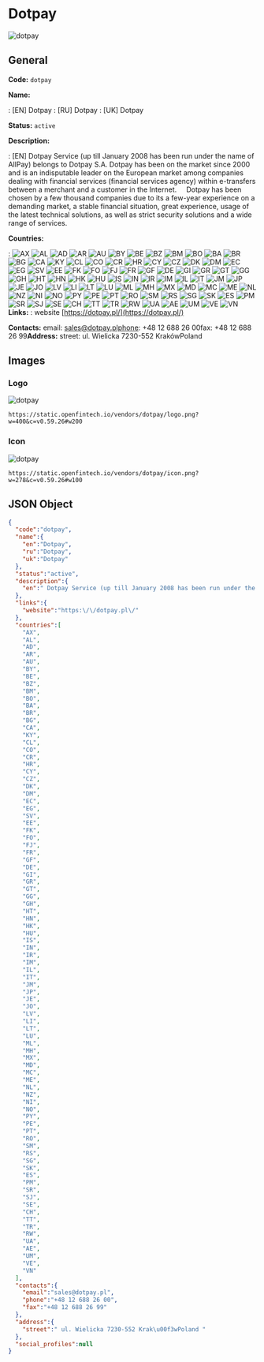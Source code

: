 
# Dotpay 
![dotpay](https://static.openfintech.io/vendors/dotpay/logo.png?w=400&c=v0.59.26#w200)  

## General 
 
**Code:** `dotpay` 
 
**Name:** 
 
:	[EN] Dotpay 
:	[RU] Dotpay 
:	[UK] Dotpay 
 
**Status:** `active` 
 
**Description:** 
 
: [EN]  Dotpay Service (up till January 2008 has been run under the name of AllPay) belongs to Dotpay S.A. Dotpay has been on the market since 2000 and is an indisputable leader on the European market among companies dealing with financial services (financial services agency) within e-transfers between a merchant and a customer in the Internet.     Dotpay has been chosen by a few thousand companies due to its a few-year experience on a demanding market, a stable financial situation, great experience, usage of the latest technical solutions, as well as strict security solutions and a wide range of services.   
 
 
**Countries:** 
 
:	![AX](https://cdnjs.cloudflare.com/ajax/libs/flag-icon-css/3.3.0/flags/4x3/ax.svg#w24) 	![AL](https://cdnjs.cloudflare.com/ajax/libs/flag-icon-css/3.3.0/flags/4x3/al.svg#w24) 	![AD](https://cdnjs.cloudflare.com/ajax/libs/flag-icon-css/3.3.0/flags/4x3/ad.svg#w24) 	![AR](https://cdnjs.cloudflare.com/ajax/libs/flag-icon-css/3.3.0/flags/4x3/ar.svg#w24) 	![AU](https://cdnjs.cloudflare.com/ajax/libs/flag-icon-css/3.3.0/flags/4x3/au.svg#w24) 	![BY](https://cdnjs.cloudflare.com/ajax/libs/flag-icon-css/3.3.0/flags/4x3/by.svg#w24) 	![BE](https://cdnjs.cloudflare.com/ajax/libs/flag-icon-css/3.3.0/flags/4x3/be.svg#w24) 	![BZ](https://cdnjs.cloudflare.com/ajax/libs/flag-icon-css/3.3.0/flags/4x3/bz.svg#w24) 	![BM](https://cdnjs.cloudflare.com/ajax/libs/flag-icon-css/3.3.0/flags/4x3/bm.svg#w24) 	![BO](https://cdnjs.cloudflare.com/ajax/libs/flag-icon-css/3.3.0/flags/4x3/bo.svg#w24) 	![BA](https://cdnjs.cloudflare.com/ajax/libs/flag-icon-css/3.3.0/flags/4x3/ba.svg#w24) 	![BR](https://cdnjs.cloudflare.com/ajax/libs/flag-icon-css/3.3.0/flags/4x3/br.svg#w24) 	![BG](https://cdnjs.cloudflare.com/ajax/libs/flag-icon-css/3.3.0/flags/4x3/bg.svg#w24) 	![CA](https://cdnjs.cloudflare.com/ajax/libs/flag-icon-css/3.3.0/flags/4x3/ca.svg#w24) 	![KY](https://cdnjs.cloudflare.com/ajax/libs/flag-icon-css/3.3.0/flags/4x3/ky.svg#w24) 	![CL](https://cdnjs.cloudflare.com/ajax/libs/flag-icon-css/3.3.0/flags/4x3/cl.svg#w24) 	![CO](https://cdnjs.cloudflare.com/ajax/libs/flag-icon-css/3.3.0/flags/4x3/co.svg#w24) 	![CR](https://cdnjs.cloudflare.com/ajax/libs/flag-icon-css/3.3.0/flags/4x3/cr.svg#w24) 	![HR](https://cdnjs.cloudflare.com/ajax/libs/flag-icon-css/3.3.0/flags/4x3/hr.svg#w24) 	![CY](https://cdnjs.cloudflare.com/ajax/libs/flag-icon-css/3.3.0/flags/4x3/cy.svg#w24) 	![CZ](https://cdnjs.cloudflare.com/ajax/libs/flag-icon-css/3.3.0/flags/4x3/cz.svg#w24) 	![DK](https://cdnjs.cloudflare.com/ajax/libs/flag-icon-css/3.3.0/flags/4x3/dk.svg#w24) 	![DM](https://cdnjs.cloudflare.com/ajax/libs/flag-icon-css/3.3.0/flags/4x3/dm.svg#w24) 	![EC](https://cdnjs.cloudflare.com/ajax/libs/flag-icon-css/3.3.0/flags/4x3/ec.svg#w24) 	![EG](https://cdnjs.cloudflare.com/ajax/libs/flag-icon-css/3.3.0/flags/4x3/eg.svg#w24) 	![SV](https://cdnjs.cloudflare.com/ajax/libs/flag-icon-css/3.3.0/flags/4x3/sv.svg#w24) 	![EE](https://cdnjs.cloudflare.com/ajax/libs/flag-icon-css/3.3.0/flags/4x3/ee.svg#w24) 	![FK](https://cdnjs.cloudflare.com/ajax/libs/flag-icon-css/3.3.0/flags/4x3/fk.svg#w24) 	![FO](https://cdnjs.cloudflare.com/ajax/libs/flag-icon-css/3.3.0/flags/4x3/fo.svg#w24) 	![FJ](https://cdnjs.cloudflare.com/ajax/libs/flag-icon-css/3.3.0/flags/4x3/fj.svg#w24) 	![FR](https://cdnjs.cloudflare.com/ajax/libs/flag-icon-css/3.3.0/flags/4x3/fr.svg#w24) 	![GF](https://cdnjs.cloudflare.com/ajax/libs/flag-icon-css/3.3.0/flags/4x3/gf.svg#w24) 	![DE](https://cdnjs.cloudflare.com/ajax/libs/flag-icon-css/3.3.0/flags/4x3/de.svg#w24) 	![GI](https://cdnjs.cloudflare.com/ajax/libs/flag-icon-css/3.3.0/flags/4x3/gi.svg#w24) 	![GR](https://cdnjs.cloudflare.com/ajax/libs/flag-icon-css/3.3.0/flags/4x3/gr.svg#w24) 	![GT](https://cdnjs.cloudflare.com/ajax/libs/flag-icon-css/3.3.0/flags/4x3/gt.svg#w24) 	![GG](https://cdnjs.cloudflare.com/ajax/libs/flag-icon-css/3.3.0/flags/4x3/gg.svg#w24) 	![GH](https://cdnjs.cloudflare.com/ajax/libs/flag-icon-css/3.3.0/flags/4x3/gh.svg#w24) 	![HT](https://cdnjs.cloudflare.com/ajax/libs/flag-icon-css/3.3.0/flags/4x3/ht.svg#w24) 	![HN](https://cdnjs.cloudflare.com/ajax/libs/flag-icon-css/3.3.0/flags/4x3/hn.svg#w24) 	![HK](https://cdnjs.cloudflare.com/ajax/libs/flag-icon-css/3.3.0/flags/4x3/hk.svg#w24) 	![HU](https://cdnjs.cloudflare.com/ajax/libs/flag-icon-css/3.3.0/flags/4x3/hu.svg#w24) 	![IS](https://cdnjs.cloudflare.com/ajax/libs/flag-icon-css/3.3.0/flags/4x3/is.svg#w24) 	![IN](https://cdnjs.cloudflare.com/ajax/libs/flag-icon-css/3.3.0/flags/4x3/in.svg#w24) 	![IR](https://cdnjs.cloudflare.com/ajax/libs/flag-icon-css/3.3.0/flags/4x3/ir.svg#w24) 	![IM](https://cdnjs.cloudflare.com/ajax/libs/flag-icon-css/3.3.0/flags/4x3/im.svg#w24) 	![IL](https://cdnjs.cloudflare.com/ajax/libs/flag-icon-css/3.3.0/flags/4x3/il.svg#w24) 	![IT](https://cdnjs.cloudflare.com/ajax/libs/flag-icon-css/3.3.0/flags/4x3/it.svg#w24) 	![JM](https://cdnjs.cloudflare.com/ajax/libs/flag-icon-css/3.3.0/flags/4x3/jm.svg#w24) 	![JP](https://cdnjs.cloudflare.com/ajax/libs/flag-icon-css/3.3.0/flags/4x3/jp.svg#w24) 	![JE](https://cdnjs.cloudflare.com/ajax/libs/flag-icon-css/3.3.0/flags/4x3/je.svg#w24) 	![JO](https://cdnjs.cloudflare.com/ajax/libs/flag-icon-css/3.3.0/flags/4x3/jo.svg#w24) 	![LV](https://cdnjs.cloudflare.com/ajax/libs/flag-icon-css/3.3.0/flags/4x3/lv.svg#w24) 	![LI](https://cdnjs.cloudflare.com/ajax/libs/flag-icon-css/3.3.0/flags/4x3/li.svg#w24) 	![LT](https://cdnjs.cloudflare.com/ajax/libs/flag-icon-css/3.3.0/flags/4x3/lt.svg#w24) 	![LU](https://cdnjs.cloudflare.com/ajax/libs/flag-icon-css/3.3.0/flags/4x3/lu.svg#w24) 	![ML](https://cdnjs.cloudflare.com/ajax/libs/flag-icon-css/3.3.0/flags/4x3/ml.svg#w24) 	![MH](https://cdnjs.cloudflare.com/ajax/libs/flag-icon-css/3.3.0/flags/4x3/mh.svg#w24) 	![MX](https://cdnjs.cloudflare.com/ajax/libs/flag-icon-css/3.3.0/flags/4x3/mx.svg#w24) 	![MD](https://cdnjs.cloudflare.com/ajax/libs/flag-icon-css/3.3.0/flags/4x3/md.svg#w24) 	![MC](https://cdnjs.cloudflare.com/ajax/libs/flag-icon-css/3.3.0/flags/4x3/mc.svg#w24) 	![ME](https://cdnjs.cloudflare.com/ajax/libs/flag-icon-css/3.3.0/flags/4x3/me.svg#w24) 	![NL](https://cdnjs.cloudflare.com/ajax/libs/flag-icon-css/3.3.0/flags/4x3/nl.svg#w24) 	![NZ](https://cdnjs.cloudflare.com/ajax/libs/flag-icon-css/3.3.0/flags/4x3/nz.svg#w24) 	![NI](https://cdnjs.cloudflare.com/ajax/libs/flag-icon-css/3.3.0/flags/4x3/ni.svg#w24) 	![NO](https://cdnjs.cloudflare.com/ajax/libs/flag-icon-css/3.3.0/flags/4x3/no.svg#w24) 	![PY](https://cdnjs.cloudflare.com/ajax/libs/flag-icon-css/3.3.0/flags/4x3/py.svg#w24) 	![PE](https://cdnjs.cloudflare.com/ajax/libs/flag-icon-css/3.3.0/flags/4x3/pe.svg#w24) 	![PT](https://cdnjs.cloudflare.com/ajax/libs/flag-icon-css/3.3.0/flags/4x3/pt.svg#w24) 	![RO](https://cdnjs.cloudflare.com/ajax/libs/flag-icon-css/3.3.0/flags/4x3/ro.svg#w24) 	![SM](https://cdnjs.cloudflare.com/ajax/libs/flag-icon-css/3.3.0/flags/4x3/sm.svg#w24) 	![RS](https://cdnjs.cloudflare.com/ajax/libs/flag-icon-css/3.3.0/flags/4x3/rs.svg#w24) 	![SG](https://cdnjs.cloudflare.com/ajax/libs/flag-icon-css/3.3.0/flags/4x3/sg.svg#w24) 	![SK](https://cdnjs.cloudflare.com/ajax/libs/flag-icon-css/3.3.0/flags/4x3/sk.svg#w24) 	![ES](https://cdnjs.cloudflare.com/ajax/libs/flag-icon-css/3.3.0/flags/4x3/es.svg#w24) 	![PM](https://cdnjs.cloudflare.com/ajax/libs/flag-icon-css/3.3.0/flags/4x3/pm.svg#w24) 	![SR](https://cdnjs.cloudflare.com/ajax/libs/flag-icon-css/3.3.0/flags/4x3/sr.svg#w24) 	![SJ](https://cdnjs.cloudflare.com/ajax/libs/flag-icon-css/3.3.0/flags/4x3/sj.svg#w24) 	![SE](https://cdnjs.cloudflare.com/ajax/libs/flag-icon-css/3.3.0/flags/4x3/se.svg#w24) 	![CH](https://cdnjs.cloudflare.com/ajax/libs/flag-icon-css/3.3.0/flags/4x3/ch.svg#w24) 	![TT](https://cdnjs.cloudflare.com/ajax/libs/flag-icon-css/3.3.0/flags/4x3/tt.svg#w24) 	![TR](https://cdnjs.cloudflare.com/ajax/libs/flag-icon-css/3.3.0/flags/4x3/tr.svg#w24) 	![RW](https://cdnjs.cloudflare.com/ajax/libs/flag-icon-css/3.3.0/flags/4x3/rw.svg#w24) 	![UA](https://cdnjs.cloudflare.com/ajax/libs/flag-icon-css/3.3.0/flags/4x3/ua.svg#w24) 	![AE](https://cdnjs.cloudflare.com/ajax/libs/flag-icon-css/3.3.0/flags/4x3/ae.svg#w24) 	![UM](https://cdnjs.cloudflare.com/ajax/libs/flag-icon-css/3.3.0/flags/4x3/um.svg#w24) 	![VE](https://cdnjs.cloudflare.com/ajax/libs/flag-icon-css/3.3.0/flags/4x3/ve.svg#w24) 	![VN](https://cdnjs.cloudflare.com/ajax/libs/flag-icon-css/3.3.0/flags/4x3/vn.svg#w24)  
**Links:** 
: website [https://dotpay.pl/](https://dotpay.pl/) 
 
**Contacts:** 
email: sales@dotpay.plphone: +48 12 688 26 00fax: +48 12 688 26 99**Address:** 
street:  ul. Wielicka 7230-552 KrakówPoland  

## Images 

### Logo 
 
![dotpay](https://static.openfintech.io/vendors/dotpay/logo.png?w=400&c=v0.59.26#w200)  

```
https://static.openfintech.io/vendors/dotpay/logo.png?w=400&c=v0.59.26#w200
```  

### Icon 
 
![dotpay](https://static.openfintech.io/vendors/dotpay/icon.png?w=278&c=v0.59.26#w100)  

```
https://static.openfintech.io/vendors/dotpay/icon.png?w=278&c=v0.59.26#w100
```  

## JSON Object 

```json
{
  "code":"dotpay",
  "name":{
    "en":"Dotpay",
    "ru":"Dotpay",
    "uk":"Dotpay"
  },
  "status":"active",
  "description":{
    "en":" Dotpay Service (up till January 2008 has been run under the name of AllPay) belongs to Dotpay S.A. Dotpay has been on the market since 2000 and is an indisputable leader on the European market among companies dealing with financial services (financial services agency) within e-transfers between a merchant and a customer in the Internet.\u00a0\u00a0 \u00a0 Dotpay has been chosen by a few thousand companies due to its a few-year experience on a demanding market, a stable financial situation, great experience, usage of the latest technical solutions, as well as strict security solutions and a wide range of services.\u00a0 "
  },
  "links":{
    "website":"https:\/\/dotpay.pl\/"
  },
  "countries":[
    "AX",
    "AL",
    "AD",
    "AR",
    "AU",
    "BY",
    "BE",
    "BZ",
    "BM",
    "BO",
    "BA",
    "BR",
    "BG",
    "CA",
    "KY",
    "CL",
    "CO",
    "CR",
    "HR",
    "CY",
    "CZ",
    "DK",
    "DM",
    "EC",
    "EG",
    "SV",
    "EE",
    "FK",
    "FO",
    "FJ",
    "FR",
    "GF",
    "DE",
    "GI",
    "GR",
    "GT",
    "GG",
    "GH",
    "HT",
    "HN",
    "HK",
    "HU",
    "IS",
    "IN",
    "IR",
    "IM",
    "IL",
    "IT",
    "JM",
    "JP",
    "JE",
    "JO",
    "LV",
    "LI",
    "LT",
    "LU",
    "ML",
    "MH",
    "MX",
    "MD",
    "MC",
    "ME",
    "NL",
    "NZ",
    "NI",
    "NO",
    "PY",
    "PE",
    "PT",
    "RO",
    "SM",
    "RS",
    "SG",
    "SK",
    "ES",
    "PM",
    "SR",
    "SJ",
    "SE",
    "CH",
    "TT",
    "TR",
    "RW",
    "UA",
    "AE",
    "UM",
    "VE",
    "VN"
  ],
  "contacts":{
    "email":"sales@dotpay.pl",
    "phone":"+48 12 688 26 00",
    "fax":"+48 12 688 26 99"
  },
  "address":{
    "street":" ul. Wielicka 7230-552 Krak\u00f3wPoland "
  },
  "social_profiles":null
}
```  
